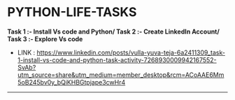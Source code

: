 # PYTHON-LIFE-TASKS

**Task 1 :- Install Vs code and Python/
Task 2 :- Create LinkedIn Account/
Task 3 :- Explore Vs code** 
- LINK : https://www.linkedin.com/posts/vulla-yuva-teja-6a2411309_task-1-install-vs-code-and-python-task-activity-7268930009942167552-SvAb?utm_source=share&utm_medium=member_desktop&rcm=ACoAAE6Mm5oB245bv0y_bQiKHBGtpjape3cwHr4
---

